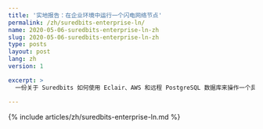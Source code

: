 ```yaml
---
title: '实地报告：在企业环境中运行一个闪电网络节点'
permalink: /zh/suredbits-enterprise-ln/
name: 2020-05-06-suredbits-enterprise-ln-zh
slug: 2020-05-06-suredbits-enterprise-ln-zh
type: posts
layout: post
lang: zh
version: 1

excerpt: >
  一份关于 Suredbits 如何使用 Eclair、AWS 和远程 PostgreSQL 数据库来操作一个具备快速故障切换能力的闪电网络节点的实地报告。

---
```

{% include articles/zh/suredbits-enterprise-ln.md %}
